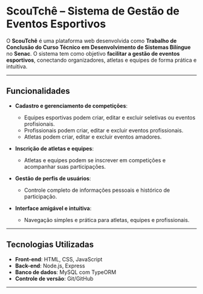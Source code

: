 # ScouTchê – Sistema de Gestão de Eventos Esportivos

O **ScouTchê** é uma plataforma web desenvolvida como **Trabalho de Conclusão do Curso Técnico em Desenvolvimento de Sistemas Bilíngue** no **Senac**. O sistema tem como objetivo **facilitar a gestão de eventos esportivos**, conectando organizadores, atletas e equipes de forma prática e intuitiva.

---

## Funcionalidades

- **Cadastro e gerenciamento de competições**:  
  - Equipes esportivas podem criar, editar e excluir seletivas ou eventos profisionais.  
  - Profissionais podem criar, editar e excluir eventos profissionais.  
  - Atletas podem criar, editar e excluir eventos amadores.

- **Inscrição de atletas e equipes**:  
  - Atletas e equipes podem se inscrever em competições e acompanhar suas participações.

- **Gestão de perfis de usuários**:  
  - Controle completo de informações pessoais e histórico de participação.

- **Interface amigável e intuitiva**:  
  - Navegação simples e prática para atletas, equipes e profissionais.

---

## Tecnologias Utilizadas

- **Front-end**: HTML, CSS, JavaScript  
- **Back-end**: Node.js, Express  
- **Banco de dados**: MySQL com TypeORM  
- **Controle de versão**: Git/GitHub  

---